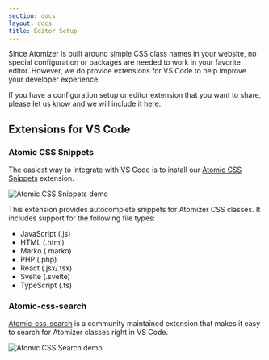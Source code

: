 ```yaml
---
section: docs
layout: docs
title: Editor Setup
---
```


Since Atomizer is built around simple CSS class names in your website, no special configuration or packages are needed to work in your favorite editor. However, we do provide extensions for VS Code to help improve your developer experience.

If you have a configuration setup or editor extension that you want to share, please [let us know](./support.html) and we will include it here.

## Extensions for VS Code

### Atomic CSS Snippets

The easiest way to integrate with VS Code is to install our [Atomic CSS Snippets](https://marketplace.visualstudio.com/items?itemName=acss-io.atomic-css-snippets) extension. 

![Atomic CSS Snippets demo](https://s.yimg.com/cv/apiv2/acss-io/atomic-css-snippets-1.0.0.gif)

This extension provides autocomplete snippets for Atomizer CSS classes. It includes support for the following file types:

- JavaScript (.js)
- HTML (.html)
- Marko (.marko)
- PHP (.php)
- React (.jsx/.tsx)
- Svelte (.svelte)
- TypeScript (.ts)

### Atomic-css-search

[Atomic-css-search](https://marketplace.visualstudio.com/items?itemName=ArvinH.atomic-css-search) is a community maintained extension that makes it easy to search for Atomizer classes right in VS Code.

![Atomic CSS Search demo](https://i.imgur.com/8NPTVnW.gif)

